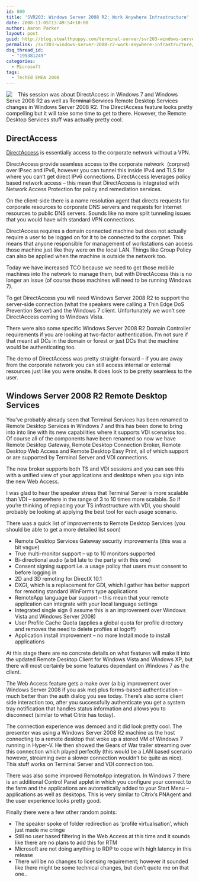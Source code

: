 ```yaml
---
id: 800
title: 'SVR203: Windows Server 2008 R2: Work Anywhere Infrastructure'
date: 2008-11-05T13:49:54+10:00
author: Aaron Parker
layout: post
guid: http://blog.stealthpuppy.com/terminal-server/svr203-windows-server-2008-r2-work-anywhere-infrastructure
permalink: /svr203-windows-server-2008-r2-work-anywhere-infrastructure/
dsq_thread_id:
  - "195381249"
categories:
  - Microsoft
tags:
  - TechEd EMEA 2008
---
```

</p> 

<img style="margin: 0px 15px 0px 0px; display: inline" align="left" src="{{site.baseurl}}/media/2008/11/teched2008logo.jpg" /> This session was about DirectAccess in Windows 7 and Windows Serve 2008 R2 as well as <strike>Terminal Services</strike> Remote Desktop Services changes in Windows Server 2008 R2. The DirectAccess feature looks pretty compelling but it will take some time to get to there. However, the Remote Desktop Services stuff was actually pretty cool.

## DirectAccess

[DirectAccess](http://www.microsoft.com/windows/products/windowsvista/enterprise/windows7.mspx?Tab=DirectAccess) is essentially access to the corporate network without a VPN. 

DirectAccess provide seamless access to the corporate network&#160; (corpnet) over IPsec and IPv6, however you can tunnel this inside IPv4 and TLS for where you can’t get direct IPv6 connections. DirectAccess leverages policy based network access – this mean that DirectAccess is integrated with Network Access Protection for policy and remediation services.

On the client-side there is a name resolution agent that directs requests for corporate resources to corporate DNS servers and requests for Internet resources to public DNS servers. Sounds like no more split tunneling issues that you would have with standard VPN connections.

DirectAccess requires a domain connected machine but does not actually require a user to be logged on for it to be connected to the corpnet. This means that anyone responsible for management of workstations can access those machine just like they were on the local LAN. Things like Group Policy can also be applied when the machine is outside the network too.

Today we have increased TCO because we need to get those mobile machines into the network to manage them, but with DirectAccess this is no longer an issue (of course those machines will need to be running Windows 7). 

To get DirectAccess you will need Windows Server 2008 R2 to support the server-side connection (what the speakers were calling a Thin Edge DoS Prevention Server) and the Windows 7 client. Unfortunately we won’t see DirectAccess coming to Windows Vista.

There were also some specific Windows Server 2008 R2 Domain Controller requirements if you are looking at two-factor authentication. I’m not sure if that meant all DCs in the domain or forest or just DCs that the machine would be authenticating too.

The demo of DirectAccess was pretty straight-forward – if you are away from the corporate network you can still access internal or external resources just like you were onsite. It does look to be pretty seamless to the user.

## Windows Server 2008 R2 Remote Desktop Services

You’ve probably already seen that Terminal Services has been renamed to Remote Desktop Services in Windows 7 and this has been done to bring into into line with its new capabilities where it supports VDI scenarios too. Of course all of the components have been renamed so now we have Remote Desktop Gateway, Remote Desktop Connection Broker, Remote Desktop Web Access and Remote Desktop Easy Print, all of which support or are supported by Terminal Server and VDI connections.

The new broker supports both TS and VDI sessions and you can see this with a unified view of your applications and desktops when you sign into the new Web Access.

I was glad to hear the speaker stress that Terminal Server is more scalable than VDI – somewhere in the range of 3 to 10 times more scalable. So if you’re thinking of replacing your TS infrastructure with VDI, you should probably be looking at applying the best tool for each usage scenario.

There was a quick list of improvements to Remote Desktop Services (you should be able to get a more detailed list soon)

  * Remote Desktop Services Gateway security improvements (this was a bit vague)
  * True multi-monitor support – up to 10 monitors supported
  * Bi-directional audio (a bit late to the party with this one)
  * Consent signing support i.e. a usage policy that users must consent to before logging in
  * 2D and 3D remoting for DirectX 10.1
  * DXGI, which is a replacement for GDI, which I gather has better support for remoting standard WinForms type applications
  * RemoteApp language bar support – this mean that your remote application can integrate with your local language settings
  * Integrated single sign (I assume this is an improvement over Windows Vista and Windows Server 2008)
  * User Profile Cache Quota (applies a global quota for profile directory and removes the need to delete profiles at logoff)
  * Application install improvement – no more Install mode to install applications

At this stage there are no concrete details on what features will make it into the updated Remote Desktop Client for Windows Vista and Windows XP, but there will most certainly be some features dependant on Windows 7 as the client.

The Web Access feature gets a make over (a big improvement over Windows Server 2008 if you ask me) plus forms-based authentication – much better than the auth dialog you see today. There’s also some client side interaction too, after you successfully authenticate you get a system tray notification that handles status information and allows you to disconnect (similar to what Citrix has today).

The connection experience was demoed and it did look pretty cool. The presenter was using a Windows Server 2008 R2 machine as the host connecting to a remote desktop that woke up a stored VM of Windows 7 running in Hyper-V. He then showed the Gears of War trailer streaming over this connection which played perfectly (this would be a LAN based scenario however, streaming over a slower connection wouldn’t be quite as nice). This stuff works on Terminal Server and VDI connection too.

There was also some improved RemoteApp integration. In Windows 7 there is an additional Control Panel applet in which you configure your connect to the farm and the applications are automatically added to your Start Menu – applications as well as desktops. This is very similar to Citrix’s PNAgent and the user experience looks pretty good.

Finally there were a few other random points:

  * The speaker spoke of folder redirection as ‘profile virtualisation’, which just made me cringe
  * Still no user based filtering in the Web Access at this time and it sounds like there are no plans to add this for RTM
  * Microsoft are not doing anything to RDP to cope with high latency in this release
  * There will be no changes to licensing requirement; however it sounded like there might be some technical changes, but don’t quote me on that one..